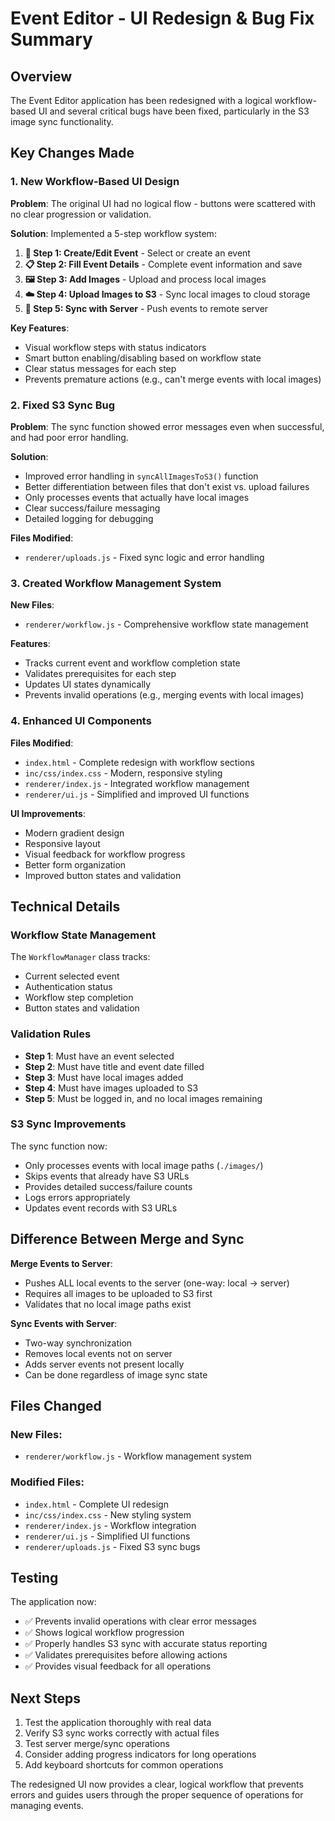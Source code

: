 # Event Editor - UI Redesign & Bug Fix Summary

## Overview
The Event Editor application has been redesigned with a logical workflow-based UI and several critical bugs have been fixed, particularly in the S3 image sync functionality.

## Key Changes Made

### 1. New Workflow-Based UI Design

**Problem**: The original UI had no logical flow - buttons were scattered with no clear progression or validation.

**Solution**: Implemented a 5-step workflow system:

1. **📝 Step 1: Create/Edit Event** - Select or create an event
2. **📋 Step 2: Fill Event Details** - Complete event information and save
3. **🖼️ Step 3: Add Images** - Upload and process local images
4. **☁️ Step 4: Upload Images to S3** - Sync local images to cloud storage
5. **🔄 Step 5: Sync with Server** - Push events to remote server

**Key Features**:
- Visual workflow steps with status indicators
- Smart button enabling/disabling based on workflow state
- Clear status messages for each step
- Prevents premature actions (e.g., can't merge events with local images)

### 2. Fixed S3 Sync Bug

**Problem**: The sync function showed error messages even when successful, and had poor error handling.

**Solution**: 
- Improved error handling in `syncAllImagesToS3()` function
- Better differentiation between files that don't exist vs. upload failures
- Only processes events that actually have local images
- Clear success/failure messaging
- Detailed logging for debugging

**Files Modified**:
- `renderer/uploads.js` - Fixed sync logic and error handling

### 3. Created Workflow Management System

**New Files**:
- `renderer/workflow.js` - Comprehensive workflow state management

**Features**:
- Tracks current event and workflow completion state
- Validates prerequisites for each step
- Updates UI states dynamically
- Prevents invalid operations (e.g., merging events with local images)

### 4. Enhanced UI Components

**Files Modified**:
- `index.html` - Complete redesign with workflow sections
- `inc/css/index.css` - Modern, responsive styling
- `renderer/index.js` - Integrated workflow management
- `renderer/ui.js` - Simplified and improved UI functions

**UI Improvements**:
- Modern gradient design
- Responsive layout
- Visual feedback for workflow progress
- Better form organization
- Improved button states and validation

## Technical Details

### Workflow State Management

The `WorkflowManager` class tracks:
- Current selected event
- Authentication status
- Workflow step completion
- Button states and validation

### Validation Rules

- **Step 1**: Must have an event selected
- **Step 2**: Must have title and event date filled
- **Step 3**: Must have local images added
- **Step 4**: Must have images uploaded to S3
- **Step 5**: Must be logged in, and no local images remaining

### S3 Sync Improvements

The sync function now:
- Only processes events with local image paths (`./images/`)
- Skips events that already have S3 URLs
- Provides detailed success/failure counts
- Logs errors appropriately
- Updates event records with S3 URLs

## Difference Between Merge and Sync

**Merge Events to Server**: 
- Pushes ALL local events to the server (one-way: local → server)
- Requires all images to be uploaded to S3 first
- Validates that no local image paths exist

**Sync Events with Server**:
- Two-way synchronization
- Removes local events not on server
- Adds server events not present locally
- Can be done regardless of image sync state

## Files Changed

### New Files:
- `renderer/workflow.js` - Workflow management system

### Modified Files:
- `index.html` - Complete UI redesign
- `inc/css/index.css` - New styling system
- `renderer/index.js` - Workflow integration
- `renderer/ui.js` - Simplified UI functions
- `renderer/uploads.js` - Fixed S3 sync bugs

## Testing

The application now:
- ✅ Prevents invalid operations with clear error messages
- ✅ Shows logical workflow progression
- ✅ Properly handles S3 sync with accurate status reporting
- ✅ Validates prerequisites before allowing actions
- ✅ Provides visual feedback for all operations

## Next Steps

1. Test the application thoroughly with real data
2. Verify S3 sync works correctly with actual files
3. Test server merge/sync operations
4. Consider adding progress indicators for long operations
5. Add keyboard shortcuts for common operations

The redesigned UI now provides a clear, logical workflow that prevents errors and guides users through the proper sequence of operations for managing events.
